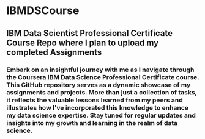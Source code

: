 # IBMDSCourse
## IBM Data Scientist Professional Certificate Course Repo where I plan to upload my completed Assignments
### Embark on an insightful journey with me as I navigate through the Coursera IBM Data Science Professional Certificate course. This GitHub repository serves as a dynamic showcase of my assignments and projects. More than just a collection of tasks, it reflects the valuable lessons learned from my peers and illustrates how I've incorporated this knowledge to enhance my data science expertise. Stay tuned for regular updates and insights into my growth and learning in the realm of data science.
